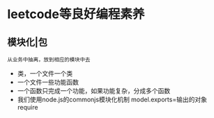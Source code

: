 # leetcode等良好编程素养

## 模块化|包
    从业务中抽离，放到相应的模块中去
- 类，一个文件一个类
- 一个文件一些功能函数
- 一个函数只完成一个功能，如果功能复杂，分成多个函数
- 我们使用node.js的commonjs模块化机制
    model.exports=输出的对象
    require